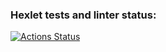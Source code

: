 ### Hexlet tests and linter status:
[![Actions Status](https://github.com/nikochetov/layout-designer-project-lvl1/workflows/hexlet-check/badge.svg)](https://github.com/nikochetov/layout-designer-project-lvl1/actions)
